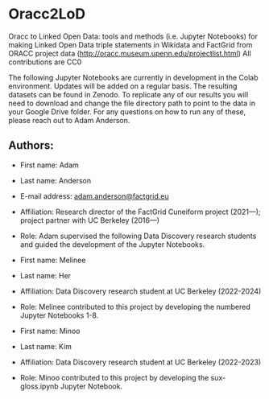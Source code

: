 # Oracc2LoD
Oracc to Linked Open Data: tools and methods (i.e. Jupyter Notebooks) for making Linked Open Data triple statements in Wikidata and FactGrid from ORACC project data (http://oracc.museum.upenn.edu/projectlist.html)
All contributions are CC0

The following Jupyter Notebooks are currently in development in the Colab environment. Updates will be added on a regular basis. The resulting datasets can be found in Zenodo.
To replicate any of our results you will need to download and change the file directory path to point to the data in your Google Drive folder. For any questions on how to run any of these, please reach out to Adam Anderson.

## Authors:

* First name: Adam
* Last name: Anderson
* E-mail address: adam.anderson@factgrid.eu
* Affiliation: Research director of the FactGrid Cuneiform project (2021—); project partner with UC Berkeley (2016—)
* Role: Adam supervised the following Data Discovery research students and guided the development of the Jupyter Notebooks.

* First name: Melinee
* Last name: Her
* Affiliation: Data Discovery research student at UC Berkeley (2022-2024)
* Role: Melinee contributed to this project by developing the numbered Jupyter Notebooks 1-8.

* First name: Minoo
* Last name: Kim
* Affiliation: Data Discovery research student at UC Berkeley (2022-2023)
* Role: Minoo contributed to this project by developing the sux-gloss.ipynb Jupyter Notebook.
